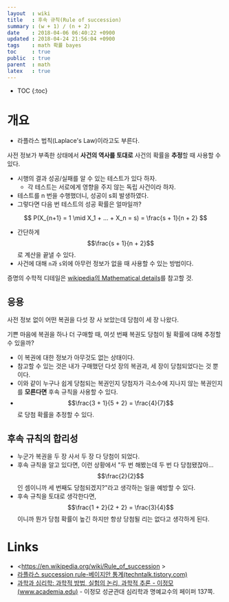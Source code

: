 ```yaml
---
layout  : wiki
title   : 후속 규칙(Rule of succession)
summary : (w + 1) / (n + 2)
date    : 2018-04-06 06:40:22 +0900
updated : 2018-04-24 21:56:04 +0900
tags    : math 확률 bayes
toc     : true
public  : true
parent  : math
latex   : true
---
```

* TOC
{:toc}

# 개요

* 라플라스 법칙(Laplace's Law)이라고도 부른다.

사전 정보가 부족한 상태에서 **사건의 역사를 토대로** 사건의 확률을 **추정**할 때 사용할 수 있다.

* 시행의 결과 성공/실패를 알 수 있는 테스트가 있다 하자.
    * 각 테스트는 서로에게 영향을 주지 않는 독립 사건이라 하자.
* 테스트를 n 번을 수행했더니, 성공이 s회 발생하였다.
* 그렇다면 다음 번 테스트의 성공 확률은 얼마일까?

$$ P(X_{n+1} = 1 \mid X_1 + ... + X_n = s) = \frac{s + 1}{n + 2} $$

* 간단하게 $$\frac{s + 1}{n + 2}$$로 계산을 끝낼 수 있다.
* 사건에 대해 `n`과 `s`외에 아무런 정보가 없을 때 사용할 수 있는 방법이다.

증명의 수학적 디테일은 [wikipedia의 Mathematical details](https://en.wikipedia.org/wiki/Rule_of_succession#Mathematical_details )를 참고할 것.


## 응용

사전 정보 없이 어떤 복권을 다섯 장 사 보았는데 당첨이 세 장 나왔다.

기쁜 마음에 복권을 하나 더 구매할 때, 여섯 번째 복권도 당첨이 될 확률에 대해 추정할 수 있을까?

* 이 복권에 대한 정보가 아무것도 없는 상태이다.
* 참고할 수 있는 것은 내가 구매했던 다섯 장의 복권과, 세 장이 당첨되었다는 것 뿐이다.
* 이와 같이 누구나 쉽게 당첨되는 복권인지 당첨자가 극소수에 지나지 않는 복권인지를 **모른다면** 후속 규칙을 사용할 수 있다.
* $$\frac{3 + 1}{5 + 2} = \frac{4}{7}$$ 로 당첨 확률을 추정할 수 있다.

## 후속 규칙의 합리성

* 누군가 복권을 두 장 사서 두 장 다 당첨이 되었다.
* 후속 규칙을 알고 있다면, 이런 상황에서 "두 번 해봤는데 두 번 다 당첨됐잖아... $$\frac{2}{2}$$ 인 셈이니까 세 번째도 당첨되겠지?"라고 생각하는 일을 예방할 수 있다.
* 후속 규칙을 토대로 생각한다면, $$\frac{1 + 2}{2 + 2} = \frac{3}{4}$$이니까 뭔가 당첨 확률이 높긴 하지만 항상 당첨될 리는 없다고 생각하게 된다.


# Links

* <https://en.wikipedia.org/wiki/Rule_of_succession >
* [라플라스 succession rule-베이지안 통계(techntalk.tistory.com)](http://techntalk.tistory.com/entry/%EB%9D%BC%ED%94%8C%EB%9D%BC%EC%8A%A4-succession-rule-%EB%B2%A0%EC%9D%B4%EC%A7%80%EC%95%88-%ED%86%B5%EA%B3%84-Bayesian-Statistics%EC%9D%98-%EC%A2%8B%EC%9D%80-%EC%98%88 )
* [과학과 심리학: 과학적 방법, 실험의 논리, 과학적 추론 - 이정모(www.academia.edu)](https://www.academia.edu/2191498/Science_and_Psychology_Theory_of_Science_Scientific_Methodology_and_Cognitive_Psychology_text_in_Korean_?ends_sutd_reg_path=true ) - 이정모 성균관대 심리학과 명예교수의 페이퍼 137쪽.
